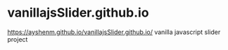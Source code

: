 # vanillajsSlider.github.io
https://ayshenm.github.io/vanillajsSlider.github.io/
vanilla javascript slider project
